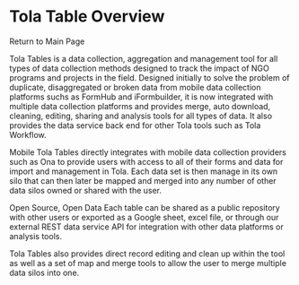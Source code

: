 # Tola Table Overview

Return to Main Page

Tola Tables is a data collection, aggregation and management tool for all types of data collection methods designed to track the impact of NGO programs and projects in the field.  Designed initially to solve the problem of duplicate, disaggregated or broken data from mobile data collection platforms suchs as FormHub and iFormbuilder, it is now integrated with multiple data collection platforms and provides merge, auto download, cleaning, editing, sharing and analysis tools for all types of data.  It also provides the data service back end for other Tola tools such as Tola Workflow.

Mobile
Tola Tables directly integrates with mobile data collection providers such as Ona to provide users with access to all of their forms and data for import and management in Tola.  Each data set is then manage in its own silo that can then later be mapped and merged into any number of other data silos owned or shared with the user.

Open Source, Open Data
Each table can be shared as a public repository with other users or exported as a Google sheet, excel file, or through our external REST data service API for integration with other data platforms or analysis tools.

Tola Tables also provides direct record editing and clean up within the tool as well as a set of map and merge tools to allow the user to merge multiple data silos into one.



